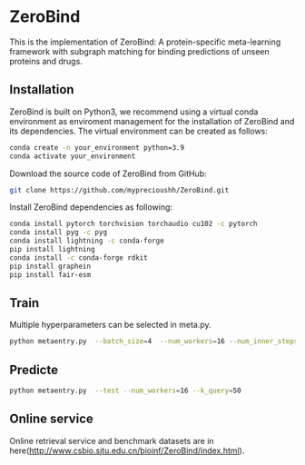 # ZeroBind
This is the implementation of ZeroBind: A protein-specific meta-learning framework with subgraph matching for binding predictions of unseen proteins and drugs.
## Installation
ZeroBind is built on Python3, we recommend using a virtual conda environment as enviroment management for the installation of ZeroBind and its dependencies. The virtual environment can be created as follows:
```bash
conda create -n your_environment python=3.9
conda activate your_environment
```
Download the source code of ZeroBind from GitHub:
```bash
git clone https://github.com/myprecioushh/ZeroBind.git
```
Install ZeroBind dependencies as following:
```bash
conda install pytorch torchvision torchaudio cu102 -c pytorch
conda install pyg -c pyg
conda install lightning -c conda-forge
pip install lightning
conda install -c conda-forge rdkit
pip install graphein
pip install fair-esm
```
## Train
Multiple hyperparameters can be selected in meta.py. 
```bash
python metaentry.py  --batch_size=4  --num_workers=16 --num_inner_steps=5 --k_query=50
```
## Predicte
```bash
python metaentry.py  --test --num_workers=16 --k_query=50
```
## Online service
Online retrieval service and benchmark datasets are in here(http://www.csbio.sjtu.edu.cn/bioinf/ZeroBind/index.html).
